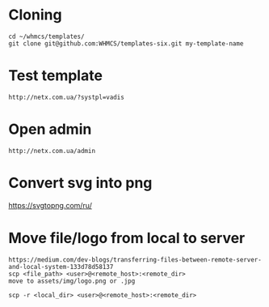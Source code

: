# Cloning
````
cd ~/whmcs/templates/
git clone git@github.com:WHMCS/templates-six.git my-template-name
````
# Test template
````
http://netx.com.ua/?systpl=vadis
````
# Open admin
````
http://netx.com.ua/admin
````
# Convert svg into png
https://svgtopng.com/ru/

# Move file/logo from local to server
````
https://medium.com/dev-blogs/transferring-files-between-remote-server-and-local-system-133d78d58137
scp <file_path> <user>@<remote_host>:<remote_dir>
move to assets/img/logo.png or .jpg

scp -r <local_dir> <user>@<remote_host>:<remote_dir>
````


